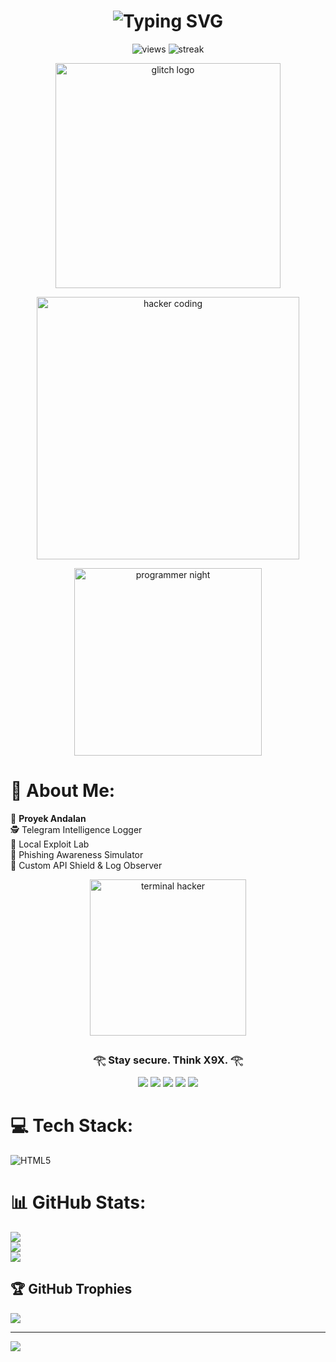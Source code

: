 <!-- ===================================================== -->
<!--                  🟢  X9X CYBER PROFILE                -->
<!-- ===================================================== -->

<h1 align="center">
  <img src="https://readme-typing-svg.demolab.com?font=Fira+Code&duration=2500&pause=1000&color=00FFF0&center=true&vCenter=true&width=440&lines=🔥+X9X+CYBER+CORE+🔥;👾+Hack+the+World,+Legally!;🛡️+Security+Research+in+Progress;💻+Live+Terminal+Session..." alt="Typing SVG">
</h1>

<p align="center">
  <img src="https://komarev.com/ghpvc/?username=MArbyAN999&style=for-the-badge&label=PROFILE+VIEWS&color=00fff0" alt="views">
  <img src="https://streak-stats.demolab.com?user=MArbyAN999&theme=tokyonight&hide_border=true" alt="streak">
</p>

<!-- Glitch logo -->
<p align="center">
  <img src="https://media.tenor.com/Pt2HcHUgJPIAAAAd/glitch.gif" width="360" alt="glitch logo">
</p>

<!-- Hacker coding GIF -->
<p align="center">
  <img src="https://media.tenor.com/2uyENRmiUt0AAAAC/coding.gif" width="420" alt="hacker coding">
</p>

<!-- Programmer in dark mode GIF -->
<p align="center">
  <img src="https://media.giphy.com/media/qgQUggAC3Pfv687qPC/giphy.gif" width="300" alt="programmer night">
</p>

# 💫 About Me:
🚀 **Proyek Andalan**  
🕵️ Telegram Intelligence Logger  
🧪 Local Exploit Lab  
🎯 Phishing Awareness Simulator  
🔐 Custom API Shield & Log Observer  

<p align="center">
  <img src="https://media.tenor.com/NOYF3f82b_gAAAAC/programmer.gif" width="250" alt="terminal hacker">
</p>

<h3 align="center">𓂀 Stay secure. Think X9X. 𓂀</h3>

<p align="center">
  <img src="https://img.shields.io/badge/-Flask-000000?style=flat&logo=flask&logoColor=white">
  <img src="https://img.shields.io/badge/-Python-3776AB?style=flat&logo=python&logoColor=white">
  <img src="https://img.shields.io/badge/-Telegram-2CA5E0?style=flat&logo=telegram&logoColor=white">
  <img src="https://img.shields.io/badge/-Linux-000000?style=flat&logo=linux&logoColor=white">
  <img src="https://img.shields.io/badge/-Termux-000000?style=flat&logo=android&logoColor=green">
</p>

# 💻 Tech Stack:
![HTML5](https://img.shields.io/badge/html5-%23E34F26.svg?style=for-the-badge&logo=html5&logoColor=white)

# 📊 GitHub Stats:
![](https://github-readme-stats.vercel.app/api?username=MArbyAN999&theme=dark&hide_border=false&include_all_commits=false&count_private=false)<br/>
![](https://github-readme-streak-stats.herokuapp.com/?user=MArbyAN999&theme=dark&hide_border=false)<br/>
![](https://github-readme-stats.vercel.app/api/top-langs/?username=MArbyAN999&theme=dark&hide_border=false&include_all_commits=false&count_private=false&layout=compact)

## 🏆 GitHub Trophies
![](https://github-profile-trophy.vercel.app/?username=MArbyAN999&theme=radical&no-frame=false&no-bg=true&margin-w=4)

---
[![](https://visitcount.itsvg.in/api?id=MArbyAN999&icon=0&color=0)](https://visitcount.itsvg.in)

<!-- Proudly created with GPRM ( https://gprm.itsvg.in ) -->
